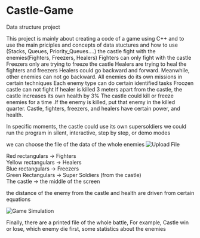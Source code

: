 # Castle-Game
Data structure project

This project is mainly about creating a code of a game using C++ and to use the main priciples and concepts of data stuctures and how to use (Stacks, Queues, Priority_Queues....) the castle fight with the enemies(Fighters, Freezers, Healers) Fighters can only fight with the castle Freezers only are trying to freeze the castle Healers are trying to heal the fighters and freezers Healers could go backward and forward. Meanwhile, other enemies can not go backward. All enemies do its own missions in certain techniques Each enemy type can do certain identified tasks Froozen castle can not fight If healer is killed 3 meters apart from the castle, the castle increases its own health by 3% The castle could kill or freeze enemies for a time .If the enemy is killed, put that enemy in the killed quarter.
Castle, fighters, freezers, and healers have certain power, and health.

In specific moments, the castle could use its own supersoldiers we could run the program in silent, interactive, step by step, or demo modes

we can choose the file of the data of the whole enemies 
![Upload File](https://user-images.githubusercontent.com/68303138/132766625-78ef2fd4-6c69-4c13-bdd7-ee18619faf06.png)


Red rectangulars -> Fighters                                                  
Yellow rectangulars -> Healers                                              
Blue rectangulars -> Freezers                                                              
Green Rectangulars -> Super Soldiers (from the castle)                                                      
The castle -> the middle of the screen

the distance of the enemy from the castle and health are driven from certain equations

![Game Simulation](https://user-images.githubusercontent.com/68303138/132766650-a3d4c938-f393-4e60-9356-45d06579b8c6.png)



Finally, there are a printed file of the whole battle, For example, Castle win or lose, which enemy die first, some statistics about the enemies
